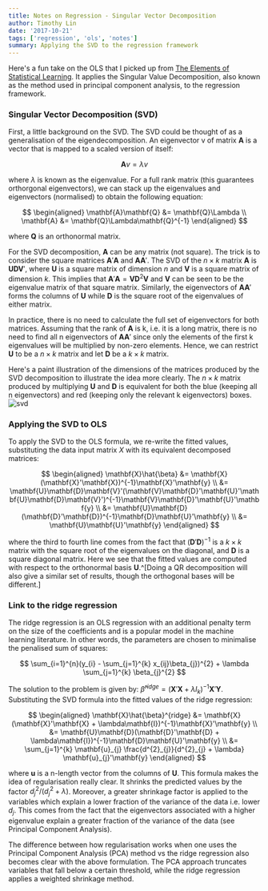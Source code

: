 ```yaml
---
title: Notes on Regression - Singular Vector Decomposition
author: Timothy Lin
date: '2017-10-21'
tags: ['regression', 'ols', 'notes']
summary: Applying the SVD to the regression framework
---
```


Here's a fun take on the OLS that I picked up from [The Elements of Statistical Learning](https://web.stanford.edu/~hastie/ElemStatLearn/). It applies the Singular Value Decomposition, also known as the method used in principal component analysis, to the regression framework.

### Singular Vector Decomposition (SVD)

First, a little background on the SVD. The SVD could be thought of as a generalisation of the eigendecomposition. An eigenvector v of matrix $\mathbf{A}$ is a vector that is mapped to a scaled version of itself:

$$
\mathbf{A}v = \lambda v
$$

where $\lambda$ is known as the eigenvalue. For a full rank matrix (this guarantees orthorgonal eigenvectors), we can stack up the eigenvalues and eigenvectors (normalised) to obtain the following equation:

$$
\begin{aligned}
\mathbf{A}\mathbf{Q} &= \mathbf{Q}\Lambda  \\
\mathbf{A} &= \mathbf{Q}\Lambda\mathbf{Q}^{-1}
\end{aligned}
$$

where $\mathbf{Q}$ is an orthonormal matrix.

For the SVD decomposition, $\mathbf{A}$ can be any matrix (not square). The trick is to consider the square matrices $\mathbf{A}'\mathbf{A}$ and $\mathbf{A}\mathbf{A}'$. The SVD of the $n \times k$ matrix $\mathbf{A}$ is $\mathbf{U}\mathbf{D}\mathbf{V}'$, where $\mathbf{U}$ is a square matrix of dimension $n$ and $\mathbf{V}$ is a square matrix of dimension $k$. This implies that $\mathbf{A}'\mathbf{A} = \mathbf{V}\mathbf{D}^{2}\mathbf{V}$ and $\mathbf{V}$ can be seen to be the eigenvalue matrix of that square matrix. Similarly, the eigenvectors of $\mathbf{A}\mathbf{A}'$ forms the columns of $\mathbf{U}$ while $\mathbf{D}$ is the square root of the eigenvalues of either matrix.

In practice, there is no need to calculate the full set of eigenvectors for both matrices. Assuming that the rank of $\mathbf{A}$ is k, i.e. it is a long matrix, there is no need to find all n eigenvectors of $\mathbf{A}\mathbf{A}'$ since only the elements of the first k eigenvalues will be multiplied by non-zero elements. Hence, we can restrict $\mathbf{U}$ to be a $n \times k$ matrix and let $\mathbf{D}$ be a $k \times k$ matrix.

Here's a paint illustration of the dimensions of the matrices produced by the SVD decomposition to illustrate the idea more clearly. The $n \times k$ matrix produced by multiplying $\mathbf{U}$ and $\mathbf{D}$ is equivalent for both the blue (keeping all n eigenvectors) and red (keeping only the relevant k eigenvectors) boxes.
![svd](/static/img/SVD_dimension.png)

### Applying the SVD to OLS

To apply the SVD to the OLS formula, we re-write the fitted values, substituting the data input matrix $X$ with its equivalent decomposed matrices:

$$
\begin{aligned}
\mathbf{X}\hat{\beta} &= \mathbf{X}(\mathbf{X}'\mathbf{X})^{-1}\mathbf{X}'\mathbf{y} \\
&= \mathbf{U}\mathbf{D}\mathbf{V}'(\mathbf{V}\mathbf{D}'\mathbf{U}'\mathbf{U}\mathbf{D}\mathbf{V}')^{-1}\mathbf{V}\mathbf{D}'\mathbf{U}'\mathbf{y} \\
&= \mathbf{U}\mathbf{D}(\mathbf{D}'\mathbf{D})^{-1}\mathbf{D}\mathbf{U}'\mathbf{y} \\
&= \mathbf{U}\mathbf{U}'\mathbf{y}
\end{aligned}
$$

where the third to fourth line comes from the fact that $(\mathbf{D}'\mathbf{D})^{-1}$ is a $k \times k$ matrix with the square root of the eigenvalues on the diagonal, and $\mathbf{D}$ is a square diagonal matrix. Here we see that the fitted values are computed with respect to the orthonormal basis $\mathbf{U}$.^[Doing a QR decomposition will also give a similar set of results, though the orthogonal bases will be different.]

### Link to the ridge regression

The ridge regression is an OLS regression with an additional penalty term on the size of the coefficients and is a popular model in the machine learning literature. In other words, the parameters are chosen to minimalise the penalised sum of squares:

$$
\sum_{i=1}^{n}(y_{i} - \sum_{j=1}^{k} x_{ij}\beta_{j})^{2} + \lambda \sum_{j=1}^{k} \beta_{j}^{2}
$$

The solution to the problem is given by: $\hat{\beta}^{ridge} = (\mathbf{X}'\mathbf{X} + \lambda I_{k})^{-1}\mathbf{X}'\mathbf{Y}$. Substituting the SVD formula into the fitted values of the ridge regression:

$$
\begin{aligned}
\mathbf{X}\hat{\beta}^{ridge} &= \mathbf{X}(\mathbf{X}'\mathbf{X} + \lambda\mathbf{I})^{-1}\mathbf{X}'\mathbf{y} \\
&= \mathbf{U}\mathbf{D}(\mathbf{D}'\mathbf{D} + \lambda\mathbf{I})^{-1}\mathbf{D}\mathbf{U}'\mathbf{y} \\
&= \sum_{j=1}^{k} \mathbf{u}_{j} \frac{d^{2}_{j}}{d^{2}_{j} + \lambda} \mathbf{u}_{j}'\mathbf{y}
\end{aligned}
$$

where $\mathbf{u}$ is a n-length vector from the columns of $\mathbf{U}$. This formula makes the idea of regularisation really clear. It shrinks the predicted values by the factor $d^{2}_{j}/(d^{2}_{j} + \lambda)$. Moreover, a greater shrinkage factor is applied to the variables which explain a lower fraction of the variance of the data i.e. lower $d_{j}$. This comes from the fact that the eigenvectors associated with a higher eigenvalue explain a greater fraction of the variance of the data (see Principal Component Analysis).

The difference between how regularisation works when one uses the Principal Component Analysis (PCA) method vs the ridge regression also becomes clear with the above formulation. The PCA approach truncates variables that fall below a certain threshold, while the ridge regression applies a weighted shrinkage method.
